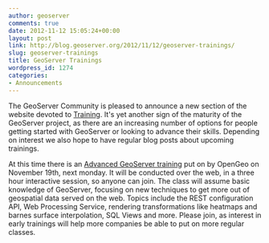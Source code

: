 ```yaml
---
author: geoserver
comments: true
date: 2012-11-12 15:05:24+00:00
layout: post
link: http://blog.geoserver.org/2012/11/12/geoserver-trainings/
slug: geoserver-trainings
title: GeoServer Trainings
wordpress_id: 1274
categories:
- Announcements
---
```


The GeoServer Community is pleased to announce a new section of the website devoted to [Training](http://geoserver.org/display/GEOS/Training). It's yet another sign of the maturity of the GeoServer project, as there are an increasing number of options for people getting started with GeoServer or looking to advance their skills. Depending on interest we also hope to have regular blog posts about upcoming trainings.

At this time there is an [Advanced GeoServer training](http://geoserver.eventbrite.com/) put on by OpenGeo on November 19th, next monday. It will be conducted over the web, in a three hour interactive session, so anyone can join. The class will assume basic knowledge of GeoServer, focusing on new techniques to get more out of geospatial data served on the web. Topics include the REST configuration API, Web Processing Service, rendering transformations like heatmaps and barnes surface interpolation, SQL Views and more. Please join, as interest in early trainings will help more companies be able to put on more regular classes.
